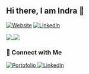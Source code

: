 ## Hi there, I am Indra 👋

[![Website](https://img.shields.io/badge/-indradwiyulianto-258cf4?logo=linkedin&logoColor=white)](https://indradwiyulianto.my.id/)
[![LinkedIn](https://img.shields.io/badge/-LinkedIn-0A66C2?logo=linkedin&logoColor=white)](https://www.linkedin.com/in/indra-dwiyulianto/)

<!--
- 🔭 I’m currently working on ...
- 🌱 I’m currently learning ...
-->

<a href="https://github.com/workingindra">
  <img align="center" src="https://github-readme-stats.vercel.app/api?username=workingindra&count_private=true&show_icons=true&theme=chartreuse-dark" />
</a>
<a href="https://github.com/workingindra">
  <img align="center" src="https://github-readme-stats.vercel.app/api/top-langs/?username=workingindra&layout=compact&theme=chartreuse-dark&langs_count=8" />
</a>

### 🤝 Connect with Me  
<p>
  <a href="https://indradwiyulianto.my.id/">
    <img alt="Portofolio" src="https://img.shields.io/badge/Gmail-D14836?style=for-the-badge&logo=gmail&logoColor=white" />
  </a>
  <a href="https://www.linkedin.com/in/muhammad-ilza-batistuta-07a010347/">
    <img alt="LinkedIn" src="https://img.shields.io/badge/LinkedIn-%230E76A8.svg?&style=for-the-badge&logo=LinkedIn&logoColor=white" />
  </a>
</p>
